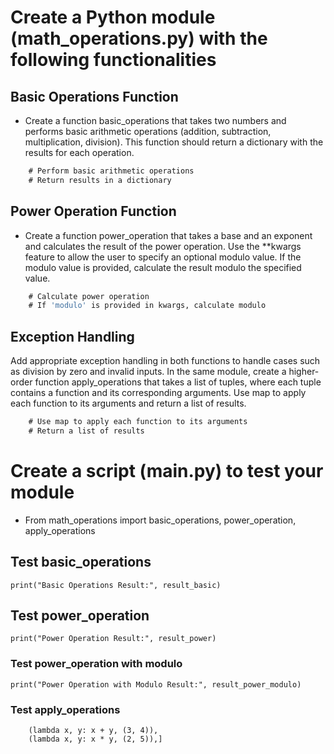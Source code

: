 # Create a Python module (math_operations.py) with the following functionalities

## Basic Operations Function

- Create a function basic_operations that takes two numbers and performs basic arithmetic operations (addition, subtraction, multiplication, division). This function should return a dictionary with the results for each operation.

```def basic_operations(a, b):
    # Perform basic arithmetic operations
    # Return results in a dictionary
```

## Power Operation Function

- Create a function power_operation that takes a base and an exponent and calculates the result of the power operation. Use the **kwargs feature to allow the user to specify an optional modulo value. If the modulo value is provided, calculate the result modulo the specified value.

```def power_operation(base, exponent, **kwargs):
    # Calculate power operation
    # If 'modulo' is provided in kwargs, calculate modulo
```

## Exception Handling

Add appropriate exception handling in both functions to handle cases such as division by zero and invalid inputs.
In the same module, create a higher-order function apply_operations that takes a list of tuples, where each tuple contains a function and its corresponding arguments. Use map to apply each function to its arguments and return a list of results.

```def apply_operations(operation_list):
    # Use map to apply each function to its arguments
    # Return a list of results
```

# Create a script (main.py) to test your module

- From math_operations import basic_operations, power_operation, apply_operations

## Test basic_operations

```result_basic = basic_operations(10, 5)
print("Basic Operations Result:", result_basic)
```

## Test power_operation

```result_power = power_operation(2, 3)
print("Power Operation Result:", result_power)
```

### Test power_operation with modulo

```result_power_modulo = power_operation(2, 3, modulo=5)
print("Power Operation with Modulo Result:", result_power_modulo)
```

### Test apply_operations

```operations = [
    (lambda x, y: x + y, (3, 4)),
    (lambda x, y: x * y, (2, 5)),]

```

